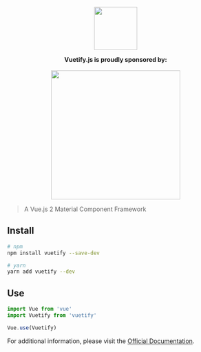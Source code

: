 <p align="center"><a href="https://vuetifyjs.com" target="_blank"><img width="100"src="https://vuetifyjs.com/public/v.png"></a></p>

<p align="center">
  <strong>Vuetify.js is proudly sponsored by:</strong>
  <br><br>
  <a href="http://www.thedifferenceengine.io/">
    <img width="300px" src="https://vuetifyjs.com/public/doc-images/browser-stack.svg">
  </a>
</p>


> A Vue.js 2 Material Component Framework

## Install

``` bash
# npm
npm install vuetify --save-dev
```

``` bash
# yarn
yarn add vuetify --dev
```

## Use

```javascript
import Vue from 'vue'
import Vuetify from 'vuetify'

Vue.use(Vuetify)
```

For additional information, please visit the [Official Documentation](https://vuetifyjs.com).
